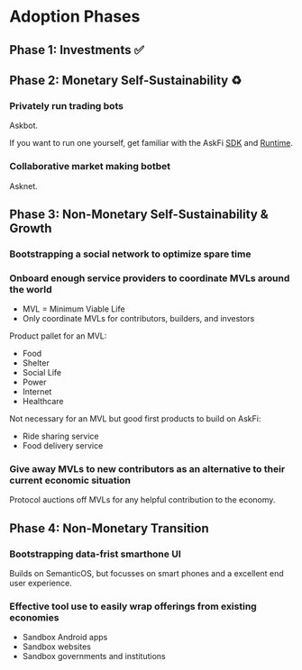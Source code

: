 # Adoption Phases

## Phase 1: Investments ✅

## Phase 2: Monetary Self-Sustainability ♻️

### Privately run trading bots

Askbot.

If you want to run one yourself, get familiar with the AskFi [SDK](./sdk.md) and [Runtime](https://github.com/BrunoZell/AskFi.Runtime).

### Collaborative market making botbet

Asknet.

## Phase 3: Non-Monetary Self-Sustainability & Growth

### Bootstrapping a social network to optimize spare time

### Onboard enough service providers to coordinate MVLs around the world

- MVL = Minimum Viable Life
- Only coordinate MVLs for contributors, builders, and investors

Product pallet for an MVL:

- Food
- Shelter
- Social Life
- Power
- Internet
- Healthcare

Not necessary for an MVL but good first products to build on AskFi:

- Ride sharing service
- Food delivery service

### Give away MVLs to new contributors as an alternative to their current economic situation

Protocol auctions off MVLs for any helpful contribution to the economy.

## Phase 4: Non-Monetary Transition

### Bootstrapping data-frist smarthone UI

Builds on SemanticOS, but focusses on smart phones and a excellent end user experience.

### Effective tool use to easily wrap offerings from existing economies

- Sandbox Android apps
- Sandbox websites
- Sandbox governments and institutions
